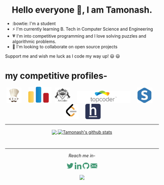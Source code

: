 <h1 align="center">Hello everyone 👋, I am Tamonash.</h1>


- :bowtie: I'm a student
- ⚡ I'm currently learning B. Tech in Computer Science and Engineering
- :heartpulse: I'm into competitive programming and I love solving puzzles and algorithmic problems.  
- 👯 I'm looking to collaborate on open source projects

Support me and wish me luck as I code my way up! :smiley: :smiley:	

# my competitive profiles-

<p align="center">
  <a href="https://www.codechef.com/users/tamo11"><img alt="Codechef" width="50px" src="https://github.com/m-e-r-l-i-n/m-e-r-l-i-n/blob/master/dependencies/codechef.jpg" /></a> 
  &emsp;
  <a href="https://codeforces.com/profile/_merlin_"><img alt=" Codeforces" width="75px" src="https://github.com/m-e-r-l-i-n/m-e-r-l-i-n/blob/master/dependencies/codeforces.png" /></a>
  &nbsp;
  <a href="https://atcoder.jp/users/merlin"><img alt=" Atcoder" width="50px" src="https://github.com/m-e-r-l-i-n/m-e-r-l-i-n/blob/master/dependencies/atcoder.png" /></a>
  &emsp;
  <a href="https://www.topcoder.com/members/_merlin_/"><img alt=" TopCoder" width="175px" src="https://github.com/m-e-r-l-i-n/m-e-r-l-i-n/blob/master/dependencies/topcoder.png" /></a>
  &emsp;
  <a href="https://www.spoj.com/users/merlin__/"><img alt=" Spoj" width="50px" src="https://github.com/m-e-r-l-i-n/m-e-r-l-i-n/blob/master/dependencies/spoj.jpeg" /></a>
  &emsp;
  <a href="https://leetcode.com/_merlin_/"><img alt=" Leetcode" width="50px" src="https://github.com/m-e-r-l-i-n/m-e-r-l-i-n/blob/master/dependencies/leetcode.png" /></a>
  &emsp;
  <a href="https://www.hackerearth.com/@merlin_"><img alt=" Hackerearth" width="50px" src="https://github.com/m-e-r-l-i-n/m-e-r-l-i-n/blob/master/dependencies/hackerearth.png" /></a>
</p>

<!--
**m-e-r-l-i-n/m-e-r-l-i-n** is a ✨ _special_ ✨ repository because its `README.md` (this file) appears on your GitHub profile.

Here are some ideas to get you started:

- 🤔 I’m looking for help with 
- 💬 Ask me about ...
- 📫 How to reach me: ...
- 😄 Pronouns: ...
- ⚡ Fun fact: ...
-->

<hr>

<p align="center">
<a href="https://github.com/m-e-r-l-i-n">	
  <img align="center" src="https://github-readme-stats.vercel.app/api/top-langs/?username=m-e-r-l-i-n&theme=gotham&hide_border=true&bg_color=00000000&text_color=3498db&layout=compact" />
  <img align="center" src="https://github-readme-stats.vercel.app/api?username=m-e-r-l-i-n&show_icons=true&theme=gotham&hide_border=true&bg_color=00000000&text_color=3498db&count_private=true&icon_color=439975" alt="Tamonash's github stats"/>
</a></p>	
<br>

---

<p align="center">
  <i>Reach me in-</i>
  <p align="center">
    <a href="https://twitter.com/tamonash14"><img alt="Tamonash Chakraborty | Twitter" width="22px" src="https://github.com/m-e-r-l-i-n/m-e-r-l-i-n/blob/master/dependencies/twitter.svg" /></a>
    <a href="https://www.linkedin.com/in/tamonash-chakraborty-331546198/"><img alt=" Linkedin" width="22px" src="https://github.com/m-e-r-l-i-n/m-e-r-l-i-n/blob/master/dependencies/linkedin.svg" /></a>
    <a href="https://github.com/m-e-r-l-i-n"><img alt=" GitHub" width="22px" src="https://github.com/m-e-r-l-i-n/m-e-r-l-i-n/blob/master/dependencies/github.svg" /></a>
    <a href="mailto:tamonashchakraborty11@gmail.com"><img alt=" Mail" width="22px" src="https://github.com/m-e-r-l-i-n/m-e-r-l-i-n/blob/master/dependencies/email.svg" /></a>
  </p>

  <p align="center">
    <img align="center" src="https://komarev.com/ghpvc/?username=m-e-r-l-i-n&color=439975&style=flat-square">
  </p>
</p>
